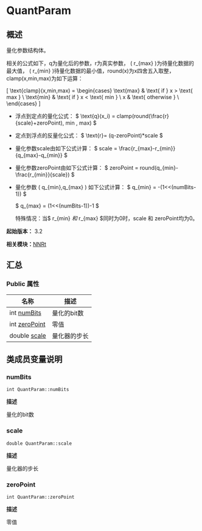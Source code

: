 # QuantParam


## 概述

量化参数结构体。

相关的公式如下，q为量化后的参数，r为真实参数， \( r_{max} \)为待量化数据的最大值， \( r_{min} \)待量化数据的最小值，round(x)为x四舍五入取整，clamp(x,min,max)为如下运算：

\[ \text{clamp}(x,min,max) = \begin{cases} \text{max} &amp; \text{ if } x &gt; \text{ max } \\ \text{min} &amp; \text{ if } x &lt; \text{ min } \\ x &amp; \text{ otherwise } \\ \end{cases} \]

- 浮点到定点的量化公式：
  $ \text{q}(x_i) = clamp(round(\frac{r}{scale}+zeroPoint), min , max) $

- 定点到浮点的反量化公式：
  $ \text{r}= (q-zeroPoint)\*scale $

- 量化参数scale由如下公式计算：
  $ scale = \frac{r_{max}-r_{min}}{q_{max}-q_{min}} $

- 量化参数zeroPoint由如下公式计算：
  $ zeroPoint = round(q_{min}-\frac{r_{min}}{scale}) $

- 量化参数 \( q_{min},q_{max} \) 如下公式计算：
  $ q_{min} = -(1&lt;&lt;(numBits-1)) $

  $ q_{max} = (1&lt;&lt;(numBits-1))-1 $

  特殊情况：当$ r_{min} $和$ r_{max} $同时为0时，scale 和 zeroPoint均为0。

**起始版本：** 3.2

**相关模块：**[NNRt](_n_n_rt_v10.md)


## 汇总


### Public 属性

| 名称 | 描述 | 
| -------- | -------- |
| int [numBits](#numbits) | 量化的bit数 | 
| int [zeroPoint](#zeropoint) | 零值 | 
| double [scale](#scale) | 量化器的步长 | 


## 类成员变量说明


### numBits

```
int QuantParam::numBits
```

**描述**

量化的bit数


### scale

```
double QuantParam::scale
```

**描述**

量化器的步长


### zeroPoint

```
int QuantParam::zeroPoint
```

**描述**

零值
